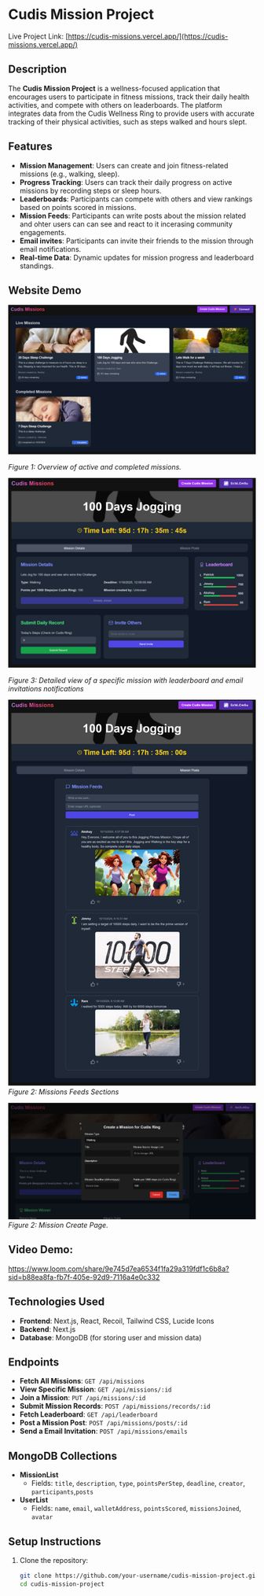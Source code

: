 # Cudis Mission Project

Live Project Link: [https://cudis-missions.vercel.app/](https://cudis-missions.vercel.app/)

## Description

The **Cudis Mission Project** is a wellness-focused application that encourages users to participate in fitness missions, track their daily health activities, and compete with others on leaderboards. The platform integrates data from the Cudis Wellness Ring to provide users with accurate tracking of their physical activities, such as steps walked and hours slept.

## Features

- **Mission Management**: Users can create and join fitness-related missions (e.g., walking, sleep).
- **Progress Tracking**: Users can track their daily progress on active missions by recording steps or sleep hours.
- **Leaderboards**: Participants can compete with others and view rankings based on points scored in missions.
- **Mission Feeds**: Participants can write posts about the mission related and ohter users can can see and react to it incerasing community engagements.
- **Email invites**: Participants can invite their friends to the mission through email notifications.
- **Real-time Data**: Dynamic updates for mission progress and leaderboard standings.

## Website Demo

![Mission Dashboard](https://github.com/akshaydhayal/Cudis-Missions/blob/main/cudis-missions-vercel-app.png)

*Figure 1: Overview of active and completed missions.*


![Mission Details](https://github.com/akshaydhayal/Cudis-Missions/blob/main/cudis-missions-vercel-app-missions-6706afc6f9aaf67317f8c075.png)

*Figure 3: Detailed view of a specific mission with leaderboard and email invitations notifications*


![Mission Details](https://github.com/akshaydhayal/Cudis-Missions/blob/main/cudis-missions-vercel-app-missions-6706afc6f9aaf67317f8c075%20(1).png)
*Figure 2: Missions Feeds Sections*

![Mission Details](https://github.com/akshaydhayal/Cudis-Missions/blob/main/3.png)
*Figure 2:  Mission Create Page.*



## Video Demo:

https://www.loom.com/share/9e745d7ea6534f1fa29a319fdf1c6b8a?sid=b88ea8fa-fb7f-405e-92d9-7116a4e0c332


## Technologies Used

- **Frontend**: Next.js, React, Recoil, Tailwind CSS, Lucide Icons
- **Backend**: Next.js
- **Database**: MongoDB (for storing user and mission data)

## Endpoints

- **Fetch All Missions**: `GET /api/missions`
- **View Specific Mission**: `GET /api/missions/:id`
- **Join a Mission**: `PUT /api/missions/:id`
- **Submit Mission Records**: `POST /api/missions/records/:id`
- **Fetch Leaderboard**: `GET /api/leaderboard`
- **Post a Mission Post**: `POST /api/missions/posts/:id`
- **Send a Email Invitation**: `POST /api/missions/emails`

## MongoDB Collections

- **MissionList**
  - Fields: `title`, `description`, `type`, `pointsPerStep`, `deadline`, `creator`, `participants`,`posts`
- **UserList**
  - Fields: `name`, `email`, `walletAddress`, `pointsScored`, `missionsJoined`, `avatar`

## Setup Instructions

1. Clone the repository:

   ```bash
   git clone https://github.com/your-username/cudis-mission-project.git
   cd cudis-mission-project
